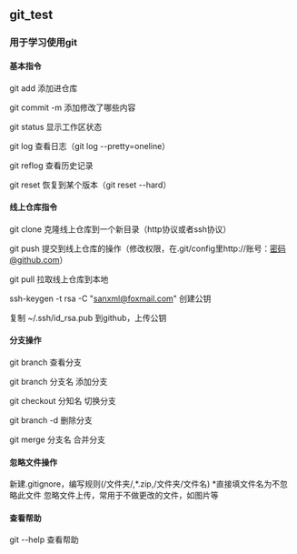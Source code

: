 ## git_test
### 用于学习使用git


#### 基本指令

git add 添加进仓库

git commit -m 添加修改了哪些内容

git status 显示工作区状态

git log 查看日志（git log --pretty=oneline）

git reflog 查看历史记录

git reset 恢复到某个版本（git reset --hard）


#### 线上仓库指令

git clone 克隆线上仓库到一个新目录（http协议或者ssh协议）

git push 提交到线上仓库的操作（修改权限，在.git/config里http://账号：密码@github.com）

git pull 拉取线上仓库到本地

ssh-keygen -t rsa -C "sanxml@foxmail.com" 创建公钥

复制 ~/.ssh/id_rsa.pub 到github，上传公钥


#### 分支操作

git branch 查看分支

git branch 分支名 添加分支

git checkout 分知名 切换分支

git branch -d 删除分支

git merge 分支名 合并分支


#### 忽略文件操作

新建.gitignore，编写规则(/文件夹/,*.zip,/文件夹/文件名)   *直接填文件名为不忽略此文件
忽略文件上传，常用于不做更改的文件，如图片等

#### 查看帮助

git --help 查看帮助
